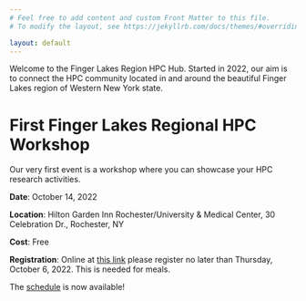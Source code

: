 ```yaml
---
# Feel free to add content and custom Front Matter to this file.
# To modify the layout, see https://jekyllrb.com/docs/themes/#overriding-theme-defaults

layout: default
---
```


Welcome to the Finger Lakes Region HPC Hub. Started in 2022, our aim is to connect the HPC community located in and around the beautiful Finger Lakes region of Western New York state.


# First Finger Lakes Regional HPC Workshop

Our very first event is a workshop where you can showcase your HPC research activities.

**Date**: October 14, 2022

**Location**: Hilton Garden Inn Rochester/University & Medical Center, 30 Celebration Dr., Rochester, NY

**Cost**: Free

**Registration**: Online at [this link](https://forms.office.com/r/uT9WHq8D1j) please register no later than Thursday, October 6, 2022. This is needed for meals.

The [schedule](schedule) is now available!
